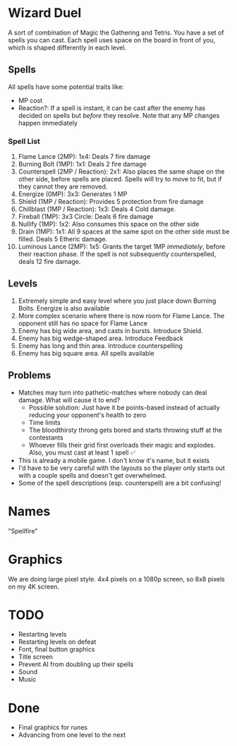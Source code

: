 # Wizard Duel
A sort of combination of Magic the Gathering and Tetris. You have a set of spells you can cast. Each spell uses space on the board in front of you, which is shaped differently in each level.

## Spells
All spells have some potential traits like:
- MP cost
- Reaction?: If a spell is instant, it can be cast after the enemy has decided on spells but _before_ they resolve. Note that any MP changes happen immediately

### Spell List
1. Flame Lance (2MP): 1x4: Deals 7 fire damage
2. Burning Bolt (1MP): 1x1: Deals 2 fire damage
3. Counterspell (2MP / Reaction): 2x1: Also places the same shape on the other side, before spells are placed. Spells will try to move to fit, but if they cannot they are removed.
4. Energize (0MP): 3x3: Generates 1 MP
5. Shield (1MP / Reaction): Provides 5 protection from fire damage
6. Chillblast (1MP / Reaction): 1x3: Deals 4 Cold damage.
7. Fireball (1MP): 3x3 Circle: Deals 6 fire damage
8. Nullify (1MP): 1x2: Also consumes this space on the other side
9. Drain (1MP): 1x1: All 9 spaces at the same spot on the other side must be filled. Deals 5 Etheric damage.
0. Luminous Lance (2MP): 1x5: Grants the target 1MP _immediately_, before their reaction phase. If the spell is not subsequently counterspelled, deals 12 fire damage.

## Levels
1. Extremely simple and easy level where you just place down Burning Bolts. Energize is also available
2. More complex scenario where there is now room for Flame Lance. The opponent still has no space for Flame Lance
3. Enemy has big wide area, and casts in bursts. Introduce Shield.
4. Enemy has big wedge-shaped area. Introduce Feedback
5. Enemy has long and thin area. Introduce counterspelling
6. Enemy has big square area. All spells available

## Problems
- Matches may turn into pathetic-matches where nobody can deal damage. What will cause it to end?
  - Possible solution: Just have it be points-based instead of actually reducing your opponent's health to zero
  - Time limits
  - The bloodthirsty throng gets bored and starts throwing stuff at the contestants
  - Whoever fills their grid first overloads their magic and explodes. Also, you must cast at least 1 spell ✅
- This is already a mobile game. I don't know it's name, but it exists
- I'd have to be very careful with the layouts so the player only starts out with a couple spells and doesn't get overwhelmed.
- Some of the spell descriptions (esp. counterspell) are a bit confusing!

# Names
"Spellfire"

# Graphics
We are doing large pixel style. 4x4 pixels on a 1080p screen, so 8x8 pixels on my 4K screen.

# TODO
- Restarting levels
- Restarting levels on defeat
- Font, final button graphics
- Title screen
- Prevent AI from doubling up their spells
- Sound
- Music

# Done
- Final graphics for runes
- Advancing from one level to the next